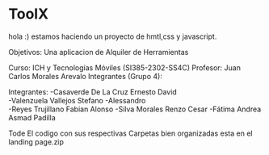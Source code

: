 # ToolX
hola :) estamos haciendo un proyecto de hmtl,css y javascript.

Objetivos: Una aplicacion de Alquiler de Herramientas

Curso: ICH y Tecnologías Móviles (SI385-2302-SS4C)
Profesor: Juan Carlos Morales Arevalo
Integrantes (Grupo 4):

Integrantes:
-Casaverde De La Cruz Ernesto David  
-Valenzuela Vallejos Stefano -Alessandro  
-Reyes Trujillano Fabian Alonso 
-Silva Morales Renzo Cesar
-Fátima Andrea Asmad Padilla 

Tode El codigo con sus respectivas Carpetas bien organizadas esta en el landing page.zip
